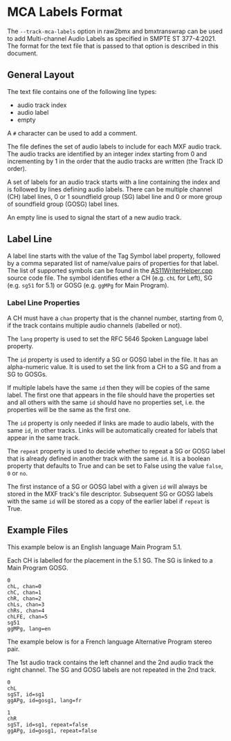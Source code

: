 # MCA Labels Format

The `--track-mca-labels` option in raw2bmx and bmxtranswrap can be used to add Multi-channel Audio Labels as specified in SMPTE ST 377-4:2021. The format for the text file that is passed to that option is described in this document.

## General Layout

The text file contains one of the following line types:

- audio track index
- audio label
- empty

A `#` character can be used to add a comment.

The file defines the set of audio labels to include for each MXF audio track. The audio tracks are identified by an integer index starting from 0 and incrementing by 1 in the order that the audio tracks are written (the Track ID order).

A set of labels for an audio track starts with a line containing the index and is followed by lines defining audio labels. There can be multiple channel (CH) label lines, 0 or 1 soundfield group (SG) label line and 0 or more group of soundfield group (GOSG) label lines.

An empty line is used to signal the start of a new audio track.

## Label Line

A label line starts with the value of the Tag Symbol label property, followed by a comma separated list of name/value pairs of properties for that label. The list of supported symbols can be found in the [AS11WriterHelper.cpp](../src/as11/AS11WriterHelper.cpp) source code file. The symbol identifies ether a CH (e.g. `chL` for Left), SG (e.g. `sg51` for 5.1) or GOSG (e.g. `ggMPg` for Main Program).

### Label Line Properties

A CH must have a `chan` property that is the channel number, starting from 0, if the track contains multiple audio channels (labelled or not).

The `lang` property is used to set the RFC 5646 Spoken Language label property.

The `id` property is used to identify a SG or GOSG label in the file. It has an alpha-numeric value. It is used to set the link from a CH to a SG and from a SG to GOSGs.

If multiple labels have the same `id` then they will be copies of the same label. The first one that appears in the file should have the properties set and all others with the same `id` should have no properties set, i.e. the properties will be the same as the first one.

The `id` property is only needed if links are made to audio labels, with the same `id`, in other tracks. Links will be automatically created for labels that appear in the same track.

The `repeat` property is used to decide whether to repeat a SG or GOSG label that is already defined in another track with the same `id`. It is a boolean property that defaults to True and can be set to False using the value `false`, `0` or `no`.

The first instance of a SG or GOSG label with a given `id` will always be stored in the MXF track's file descriptor. Subsequent SG or GOSG labels with the same `id` will be stored as a copy of the earlier label if `repeat` is True.

## Example Files

This example below is an English language Main Program 5.1.

Each CH is labelled for the placement in the 5.1 SG. The SG is linked to a Main Program GOSG.

```text
0
chL, chan=0
chC, chan=1
chR, chan=2
chLs, chan=3
chRs, chan=4
chLFE, chan=5
sg51
ggMPg, lang=en
```

The example below is for a French language Alternative Program stereo pair.

The 1st audio track contains the left channel and the 2nd audio track the right channel. The SG and GOSG labels are not repeated in the 2nd track.

```text
0
chL
sgST, id=sg1
ggAPg, id=gosg1, lang=fr

1
chR
sgST, id=sg1, repeat=false
ggAPg, id=gosg1, repeat=false
```
